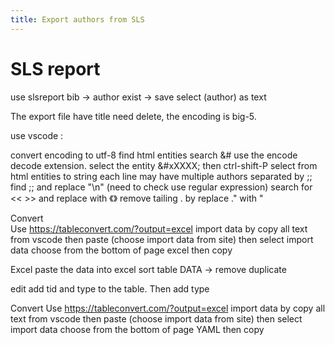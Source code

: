 ```yaml
---
title: Export authors from SLS
---
```


# SLS report

use slsreport bib -> author exist -> save select (author) as text 

The export file have title need delete, the encoding is big-5.

use vscode :

   convert encoding to utf-8
   find html entities search &# use the encode decode extension. select the entity &#xXXXX; then ctrl-shift-P select from html entities to string
   each line may have multiple authors separated by ;; find ;; and replace "\n" (need to check use regular expression)
   search for << >> and replace with 《》 
   remove tailing . by replace ." with "
   
Convert    
   Use https://tableconvert.com/?output=excel import data by copy all text from vscode then paste (choose import data from site) then select import data
   choose from the bottom of page excel then copy
   
Excel 
   paste the data into excel 
   sort table
   DATA -> remove duplicate
   
edit
   add tid and type to the table. Then add type
   
Convert 
   Use https://tableconvert.com/?output=excel import data by copy all text from vscode then paste (choose import data from site) then select import data
   choose from the bottom of page YAML then copy
   
